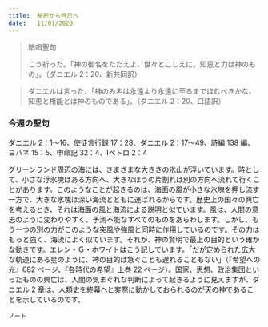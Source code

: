 ```yaml
---
title:  秘密から啓示へ
date:   11/01/2020
---
```


> <p>暗唱聖句</p>
> こう祈った。「神の御名をたたえよ、世々とこしえに。知恵と力は神のもの」。（ダニエル 2：20、新共同訳）

> <p></p>
> ダニエルは言った、「神のみ名は永遠より永遠に至るまでほむべきかな、知恵と権能とは神のものである」。（ダニエル 2：20、口語訳）

### 今週の聖句
ダニエル 2：1～16、使徒言行録 17：28、ダニエル 2：17～49、詩編 138 編、ヨハネ 15：5、申命記 32：4、Ⅰペトロ 2：4

グリーンランド周辺の海には、さまざまな大きさの氷山が浮いています。時として、小さな浮氷塊はある方向へ、大きなほうの片割れは別の方向へ流れて行くことがあります。このようなことが起きるのは、海面の風が小さな氷塊を押し流す一方で、大きな氷塊は深い海流とともに運ばれるからです。歴史上の国々の興亡を考えるとき、それは海面の風と海流による説明と似ています。風は、人間の意志のように変わりやすく、予測不能なすべてのものをあらわします。しかし、もう一つの別の力がこのような突風や強風と同時に作用しているのです。その力はもっと強く、海流によく似ています。それが、神の賢明で最上の目的という確かな動きです。エレン・Ｇ・ホワイトはこう記しています。「だが定められた広大な軌道にある星のように、神の目的は急ぐことも遅れることもない」（『希望への光』682 ページ、『各時代の希望』上巻 22 ページ）。国家、思想、政治集団といったものの興亡は、人間の気まぐれな判断によって起きるように見えますが、ダニエル 2 章は、人類史を終幕へと実際に動かしておられるのが天の神であることを示しているのです。

`ノート`